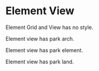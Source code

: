 # Element View

Element Grid and View has no style.

Element view has park arch. 

Element view has park element. 

Element view has park land. 